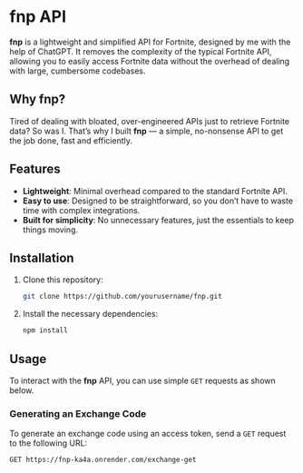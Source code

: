 # fnp API

**fnp** is a lightweight and simplified API for Fortnite, designed by me with the help of ChatGPT. It removes the complexity of the typical Fortnite API, allowing you to easily access Fortnite data without the overhead of dealing with large, cumbersome codebases.

## Why fnp?

Tired of dealing with bloated, over-engineered APIs just to retrieve Fortnite data? So was I. That’s why I built **fnp** — a simple, no-nonsense API to get the job done, fast and efficiently.

## Features

- **Lightweight**: Minimal overhead compared to the standard Fortnite API.
- **Easy to use**: Designed to be straightforward, so you don’t have to waste time with complex integrations.
- **Built for simplicity**: No unnecessary features, just the essentials to keep things moving.

## Installation

1. Clone this repository:

    ```bash
    git clone https://github.com/yourusername/fnp.git
    ```

2. Install the necessary dependencies:

    ```bash
    npm install
    ```

## Usage

To interact with the **fnp** API, you can use simple `GET` requests as shown below.

### Generating an Exchange Code

To generate an exchange code using an access token, send a `GET` request to the following URL:

```http
GET https://fnp-ka4a.onrender.com/exchange-get
